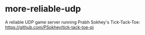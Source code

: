 # more-reliable-udp

A reliable UDP game server running Prabh Sokhey's Tick-Tack-Toe: https://github.com/PSokhey/tick-tack-toe-pi 
